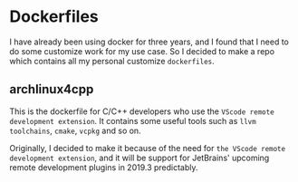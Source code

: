 # Dockerfiles

I have already been using docker for three years, and I found that I need to do some customize work for my use case. So I decided to make a repo which contains all my personal customize `dockerfiles`. 

## archlinux4cpp

This is the dockerfile for C/C++ developers who use the `VScode remote development extension`. It contains some useful tools such as `llvm toolchains`, `cmake`, `vcpkg` and so on.

Originally, I decided to make it because of the need for `the VScode remote development extension`, and it will be support for JetBrains' upcoming remote development plugins in 2019.3 predictably.

